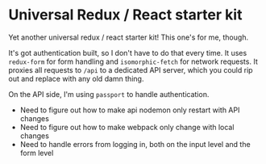 # Universal Redux / React starter kit

Yet another universal redux / react starter kit! This one's for me, though.

It's got authentication built, so I don't have to do that every time. It uses `redux-form` for form handling and `isomorphic-fetch` for network requests. It proxies all requests to `/api` to a dedicated API server, which you could rip out and replace with any old damn thing.

On the API side, I'm using `passport` to handle authentication.

- Need to figure out how to make api nodemon only restart with API changes
- Need to figure out how to make webpack only change with local changes
- Need to handle errors from logging in, both on the input level and the form level

